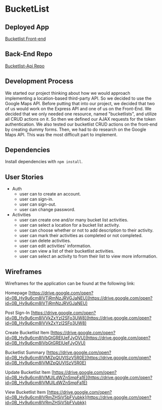 # BucketList

## Deployed App
[Bucketlist Front-end](https://squad-lake-city.github.io/bucketlist)

## Back-End Repo
[Bucketlist-Api Repo](https://github.com/squad-lake-city/bucketlist-api)

## Development Process
We started our project thinking about how we would approach implementing a
location-based third-party API. So we decided to use the Google Maps API.
Before putting that into our project, we decided that two of us would work on
the Express API and one of us on the Front-End. We decided that we only needed
one resource, named "bucketlists", and utilize all CRUD actions on it. So then
we defined our AJAX requests for the token authentication. We also tested our
bucketlist CRUD actions on the front-end by creating dummy forms. Then, we had
to do research on the Google Maps API. This was the most difficult part to
implement.

## Dependencies
  Install dependencies with `npm install`.


## User Stories
  - Auth
    - user can to create an account.
    - user can sign-in.
    - user can sign-out.
    - user can change password.
  - Activities
    - user can create one and/or many bucket list activities.
    - user can select a location for a bucket list activity.
    - user can choose whether or not to add description to their activity.
    - user can mark their activities as completed or not completed.
    - user can delete activities.
    - user can edit activities' information.
    - user can view a list of their bucketlist activities.
    - user can select an activity to from their list to view more information.

## Wireframes

Wireframes for the application can be found at the following link:

Homepage
[https://drive.google.com/open?id=0B_Hv9u6cm8IVTjRmNzJRVGJaNEU](https://drive.google.com/open?id=0B_Hv9u6cm8IVTjRmNzJRVGJaNEU)

Post Sign-In
[https://drive.google.com/open?id=0B_Hv9u6cm8IVVkZxYzI2SFo3UW8](https://drive.google.com/open?id=0B_Hv9u6cm8IVVkZxYzI2SFo3UW8)

Create Bucketlist Item
[https://drive.google.com/open?id=0B_Hv9u6cm8IVbGtGRElUeFJyOVU](https://drive.google.com/open?id=0B_Hv9u6cm8IVbGtGRElUeFJyOVU)

Bucketlist Summary
[https://drive.google.com/open?id=0B_Hv9u6cm8IVMlZpQUVISzV5R0E](https://drive.google.com/open?id=0B_Hv9u6cm8IVMlZpQUVISzV5R0E)

Update Bucketlist Item
[https://drive.google.com/open?id=0B_Hv9u6cm8IVMUlLdWZnSmpFa1E](https://drive.google.com/open?id=0B_Hv9u6cm8IVMUlLdWZnSmpFa1E)

View Bucketlist Item
[https://drive.google.com/open?id=0B_Hv9u6cm8IVRmZHSjV5bFVubkk](https://drive.google.com/open?id=0B_Hv9u6cm8IVRmZHSjV5bFVubkk)
